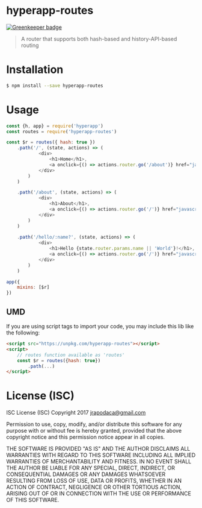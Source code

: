 # hyperapp-routes

[![Greenkeeper badge](https://badges.greenkeeper.io/jrop/hyperapp-routes.svg)](https://greenkeeper.io/)

> A router that supports both hash-based and history-API-based routing

# Installation

```sh
$ npm install --save hyperapp-routes
```

# Usage

```js
const {h, app} = require('hyperapp')
const routes = require('hyperapp-routes')

const $r = routes({ hash: true })
	.path('/', (state, actions) => (
			<div>
				<h1>Home</h1>,
				<a onclick={() => actions.router.go('/about')} href="javascript: void(0)">About</a>
			</div>
		)
	)

	.path('/about', (state, actions) => (
			<div>
				<h1>About</h1>,
				<a onclick={() => actions.router.go('/')} href="javascript: void(0)">Home</a>
			</div>
		)
	)
	
	.path('/hello/:name?', (state, actions) => (
			<div>
				<h1>Hello {state.router.params.name || 'World'}!</h1>,
				<a onclick={() => actions.router.go('/')} href="javascript: void(0)">Home</a>
			</div>
		)
	)

app({
	mixins: [$r]
})
```

## UMD

If you are using script tags to import your code, you may include this lib like the following:

```html
<script src="https://unpkg.com/hyperapp-routes"></script>
<script>
	// routes function available as 'routes'
	const $r = routes({hash: true})
		.path(...)
</script>
```

# License (ISC)

ISC License (ISC)
Copyright 2017 <jrapodaca@gmail.com>

Permission to use, copy, modify, and/or distribute this software for any purpose with or without fee is hereby granted, provided that the above copyright notice and this permission notice appear in all copies.

THE SOFTWARE IS PROVIDED "AS IS" AND THE AUTHOR DISCLAIMS ALL WARRANTIES WITH REGARD TO THIS SOFTWARE INCLUDING ALL IMPLIED WARRANTIES OF MERCHANTABILITY AND FITNESS. IN NO EVENT SHALL THE AUTHOR BE LIABLE FOR ANY SPECIAL, DIRECT, INDIRECT, OR CONSEQUENTIAL DAMAGES OR ANY DAMAGES WHATSOEVER RESULTING FROM LOSS OF USE, DATA OR PROFITS, WHETHER IN AN ACTION OF CONTRACT, NEGLIGENCE OR OTHER TORTIOUS ACTION, ARISING OUT OF OR IN CONNECTION WITH THE USE OR PERFORMANCE OF THIS SOFTWARE.
